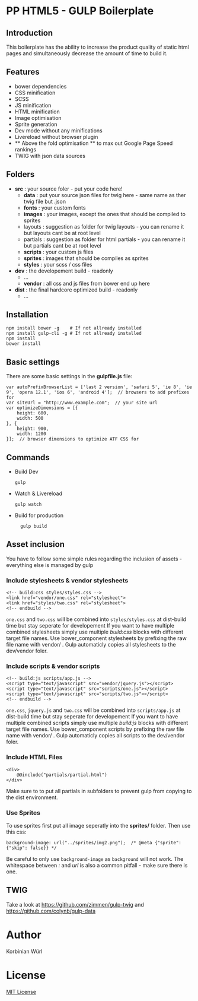 # PP HTML5 - GULP Boilerplate

## Introduction

This boilerplate has the ability to increase the product quality of static html pages and simultaneously decrease the amount of time to build it.

## Features

*	bower dependencies
*	CSS minification
*	SCSS
*	JS minification
*	HTML minification
*	Image optimisation
*	Sprite generation
*	Dev mode without any minifications
*	Livereload without browser plugin
*	** Above the fold optimisation ** to max out Google Page Speed rankings
*	TWIG with json data sources

## Folders

*	**src** : your source foler - put your code here!
	* **data** : put your source json files for twig here - same name as ther twig file but .json
	*  **fonts** : your custom fonts
	*  **images** : your images, except the ones that should be compiled to sprites
	*  layouts : suggestion as folder for twig layouts - you can rename it but layouts cant be at root level
	*  partials : suggestion as folder for html partials - you can rename it but partials cant be at root level
	*  **scripts** : your custom js files
	*  **sprites** : images that should be compiles as sprites
	*  **styles** : your scss / css files
*	**dev** : the developement build - readonly
    * ...
    * **vendor** : all css and js files from bower end up here
*	**dist** : the final hardcore optimized build - readonly
    * ...


## Installation

    npm install bower -g    # If not allready installed
    npm install gulp-cli -g # If not allready installed
    npm install
    bower install
    
## Basic settings

There are some basic settings in the **gulpfile.js** file:

	var autoPrefixBrowserList = ['last 2 version', 'safari 5', 'ie 8', 'ie 9', 'opera 12.1', 'ios 6', 'android 4'];  // browsers to add prefixes for
	var siteUrl = "http://www.example.com";	 // your site url
	var optimizeDimensions = [{
	    height: 600,
	    width: 500
	}, {
	    height: 900,
	    width: 1200
	}];  // browser dimensions to optimize ATF CSS for
	
## Commands

*   Build Dev

        gulp
*   Watch & Livereload
        
        gulp watch
    
* Build for production
    
        gulp build

## Asset inclusion

You have to follow some simple rules regarding the inclusion of assets - everything else is managed by gulp

### Include stylesheets  & vendor stylesheets

    <!-- build:css styles/styles.css -->
    <link href="vendor/one.css" rel="stylesheet">
    <link href="styles/two.css" rel="stylesheet">
    <!-- endbuild -->
    
``one.css`` and ``two.css`` will be combined into ``styles/styles.css`` at dist-build time but stay seperate for developement
If you want to have multiple combined stylesheets simply use multiple _build:css_ blocks with different target file names.
Use bower_component stylesheets by prefixing the raw file name with vendor/ . Gulp automaticly copies all stylesheets to the dev/vendor foler.

### Include scripts & vendor scripts

    <!-- build:js scripts/app.js -->
    <script type="text/javascript" src="vendor/jquery.js"></script>
    <script type="text/javascript" src="scripts/one.js"></script>
    <script type="text/javascript" src="scripts/two.js"></script>
    <!-- endbuild -->

``one.css``, ``jquery.js`` and ``two.css`` will be combined into ``scripts/app.js`` at dist-build time but stay seperate for developement
If you want to have multiple combined scripts simply use multiple _build:js_ blocks with different target file names.
Use bower_component scripts by prefixing the raw file name with vendor/ . Gulp automaticly copies all scripts to the dev/vendor foler.

### Include HTML Files

    <div>
        @@include("partials/partial.html")
    </div>
    
Make sure to to put all partials in subfolders to prevent gulp from copying to the dist environment.

### Use Sprites
To use sprites first put all image seperatly into the **sprites/** folder.
Then use this css:

    background-image: url("../sprites/img2.png");  /* @meta {"sprite": {"skip": false}} */
    
Be careful to only use ``background-image`` as ``background`` will not work. The whitespace between _:_ and _url_ is also a common pitfall - make sure there is one.

## TWIG

Take a look at 
https://github.com/zimmen/gulp-twig 
and 
https://github.com/colynb/gulp-data

# Author 
Korbinian Würl

# License
[MIT License](http://en.wikipedia.org/wiki/MIT_License "Wiki: MIT License")
